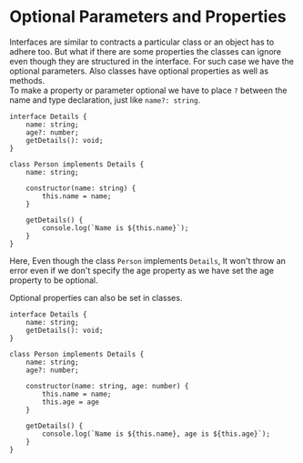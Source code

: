 # Optional Parameters and Properties

Interfaces are similar to contracts a particular class or an object has to adhere too. But what if there are some properties the classes can ignore even though they are structured in the interface. For such case we have the optional parameters. Also classes have optional properties as well as methods.<br>
To make a property or parameter optional we have to place `?` between the name and type declaration, just like `name?: string`. 

```
interface Details {
    name: string;
    age?: number;
    getDetails(): void;
}

class Person implements Details {
    name: string;

    constructor(name: string) {
        this.name = name;
    }

    getDetails() {
        console.log(`Name is ${this.name}`);
    }
}
```
Here, Even though the class `Person` implements `Details`, It won't throw an error even if we don't specify the age property as we have set the age property to be optional. 

Optional properties can also be set in classes.
```
interface Details {
    name: string;
    getDetails(): void;
}

class Person implements Details {
    name: string;
    age?: number;

    constructor(name: string, age: number) {
        this.name = name;
        this.age = age
    }

    getDetails() {
        console.log(`Name is ${this.name}, age is ${this.age}`);
    }
}
```